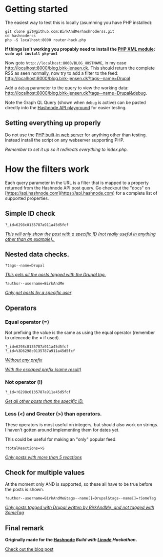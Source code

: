# Getting started

The easiest way to test this is locally (asumming you have PHP installed):

```
git clone git@github.com:BirkAndMe/hashnoderss.git
cd hashnoderss
php -S localhost:8000 router-hack.php
```

__If things isn't working you propably need to install the [PHP XML module](https://www.php.net/manual/en/simplexml.installation.php): `sudo apt install php-xml`__

Now goto `http://localhost:8000/BLOG_HOSTNAME`, in my case [http://localhost:8000/blog.birk-jensen.dk](http://localhost:8000/blog.birk-jensen.dk).
This should return the complete RSS as seen normally, now try to add a filter to the feed: [http://localhost:8000/blog.birk-jensen.dk?tags--name=Drupal](http://localhost:8000/blog.birk-jensen.dk?tags--name=Drupal)

Add a `debug` parameter to the query to view the working data: [http://localhost:8000/blog.birk-jensen.dk?tags--name=Drupal&debug](http://localhost:8000/blog.birk-jensen.dk?tags--name=Drupal&debug).

Note the Graph QL Query (shown when `debug` is active) can be pasted directly into the [Hashnode API playground](https://api.hashnode.com) for easier testing.

## Setting everything up properly

Do not use the [PHP built-in web server](https://www.php.net/manual/en/features.commandline.webserver.php) for anything other than testing. Instead install the script on any webserver supporting PHP.

_Remember to set it up so it redirects everything to index.php._

# How the filters work

Each query parameter in the URL is a filter that is mapped to a property returned from the Hashnode API post query. Go checkout the "docs" on [https://api.hashnode.com](https://api.hashnode.com) for a complete list of supported properties.

## Simple ID check

```
?_id=6298c0135787a911a45d5fcf
```

[_This will only show the post with a specific ID (not really useful in anything other than an example).._](http://localhost:8000/blog.birk-jensen.dk?_id=6298c0135787a911a45d5fcf)

## Nested data checks.

```
?tags--name=Drupal
```

[_This gets all the posts tagged with the Drupal tag._](http://localhost:8000/blog.birk-jensen.dk?tags--name=Drupal)

```
?author--username=BirkAndMe
```

[_Only get posts by a specific user_](http://localhost:8000/blog.birk-jensen.dk?author--username=BirkAndMe)

## Operators

### Equal operator (=)

Not prefixing the value is the same as using the equal operator (remember to urlencode the = if used).

```
?_id=6298c0135787a911a45d5fcf
?_id=%3D6298c0135787a911a45d5fcf
```

[_Without any prefix_](http://localhost:8000/blog.birk-jensen.dk?_id=6298c0135787a911a45d5fcf)

[_With the escaped prefix (same result)_](http://localhost:8000/blog.birk-jensen.dk?_id=%3D6298c0135787a911a45d5fcf)


### Not operator (!)

```
?_id=!6298c0135787a911a45d5fcf
```

[_Get all other posts than the specific ID._](http://localhost:8000/blog.birk-jensen.dk?_id=!6298c0135787a911a45d5fcf)

### Less (<) and Greater (>) than operators.

These operators is most useful on integers, but should also work on strings. I haven't gotten around implementing them for dates yet.

This could be useful for making an "only" popular feed:

```
?totalReactions=>5
```

[_Only posts with more than 5 reactions_](http://localhost:8000/blog.birk-jensen.dk?totalReactions=%3E5)

## Check for multiple values

At the moment only AND is supported, so these all have to be true before the posts is shown.

```
?author--username=BirkAndMe&tags--name[]=Drupal&tags--name[]=!SomeTag
```

[_Only posts tagged with Drupal written by BirkAndMe, and not tagged with SomeTag_](http://localhost:8000/blog.birk-jensen.dk?author--username=BirkAndMe&tags--name[]=Drupal&tags--name[]=!SomeTag)


## Final remark

__Originally made for the [Hashnode](https://hashnode.com) _Build with [Linode](https://linode.com) Hackathon_.__

[Check out the blog post](https://blog.birk-jensen.dk/hashnoderss)
